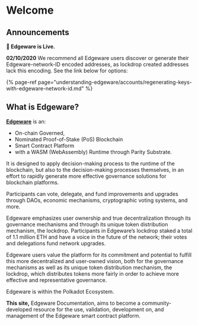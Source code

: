 # Welcome

## Announcements

**🎊 Edgeware is Live.**

**02/10/2020** We recommend all Edgeware users discover or generate their Edgeware-network-ID encoded addresses, as lockdrop created addresses lack this encoding. See the link below for options: 

{% page-ref page="understanding-edgeware/accounts/regenerating-keys-with-edgeware-network-id.md" %}

## What is Edgeware?

[**Edgeware**](https://edgewa.re/) is an:

* On-chain Governed,
* Nominated Proof-of-Stake \(PoS\) Blockchain
* Smart Contract Platform
* with a WASM \(WebAssembly\) Runtime through Parity Substrate.

It is designed to apply decision-making process to the runtime of the blockchain, but also to the decision-making processes themselves, in an effort to rapidly generate more effective governance solutions for blockchain platforms.

Participants can vote, delegate, and fund improvements and upgrades through DAOs, economic mechanisms, cryptographic voting systems, and more.

Edgeware emphasizes user ownership and true decentralization through its governance mechanisms and through its unique token distribution mechanism, the lockdrop. Participants in Edgeware’s lockdrop staked a total of 1.1 million ETH and have a voice in the future of the network; their votes and delegations fund network upgrades.

Edgeware users value the platform for its commitment and potential to fulfill this more decentralized and user-owned vision, both for the governance mechanisms as well as its unique token distribution mechanism, the lockdrop, which distributes tokens more fairly in order to achieve more effective and representative governance.

Edgeware is within the Polkadot Ecosystem.

**This site,** Edgeware Documentation, aims to become a community-developed resource for the use, validation, development on, and management of the Edgeware smart contract platform.

